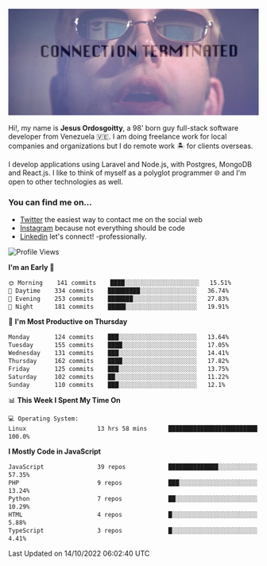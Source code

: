 ![hackers movie reference](./disconnected.jpg)

Hi!, my name is **Jesus Ordosgoitty**, a 98' born guy full-stack software developer from Venezuela 🇻🇪. I am doing freelance work for local companies and organizations but I do remote work 🏝️ for clients overseas. 

I develop applications using Laravel and Node.js, with Postgres, MongoDB and React.js. I like to think of myself as a polyglot programmer 🌐 and I'm open to other technologies as well.

### You can find me on...

- [Twitter](https://twitter.com/jodaz_) the easiest way to contact me on the social web
- [Instagram](https://instagram.com/jodaz_) because not everything should be code
- [Linkedin](https://linkedin.com/in/jodaz) let's connect! -professionally.

<!---
Besides social networks, you can take a look at my [website](https://www.jodaz.xyz) too.
-->

<!--START_SECTION:waka-->
![Profile Views](http://img.shields.io/badge/Profile%20Views-144-blue)

**I'm an Early 🐤** 

```text
🌞 Morning    141 commits    ████░░░░░░░░░░░░░░░░░░░░░   15.51% 
🌆 Daytime    334 commits    █████████░░░░░░░░░░░░░░░░   36.74% 
🌃 Evening    253 commits    ███████░░░░░░░░░░░░░░░░░░   27.83% 
🌙 Night      181 commits    █████░░░░░░░░░░░░░░░░░░░░   19.91%

```
📅 **I'm Most Productive on Thursday** 

```text
Monday       124 commits    ███░░░░░░░░░░░░░░░░░░░░░░   13.64% 
Tuesday      155 commits    ████░░░░░░░░░░░░░░░░░░░░░   17.05% 
Wednesday    131 commits    ███░░░░░░░░░░░░░░░░░░░░░░   14.41% 
Thursday     162 commits    ████░░░░░░░░░░░░░░░░░░░░░   17.82% 
Friday       125 commits    ███░░░░░░░░░░░░░░░░░░░░░░   13.75% 
Saturday     102 commits    ██░░░░░░░░░░░░░░░░░░░░░░░   11.22% 
Sunday       110 commits    ███░░░░░░░░░░░░░░░░░░░░░░   12.1%

```


📊 **This Week I Spent My Time On** 

```text
💻 Operating System: 
Linux                    13 hrs 58 mins      █████████████████████████   100.0%

```

**I Mostly Code in JavaScript** 

```text
JavaScript               39 repos            ██████████████░░░░░░░░░░░   57.35% 
PHP                      9 repos             ███░░░░░░░░░░░░░░░░░░░░░░   13.24% 
Python                   7 repos             ██░░░░░░░░░░░░░░░░░░░░░░░   10.29% 
HTML                     4 repos             █░░░░░░░░░░░░░░░░░░░░░░░░   5.88% 
TypeScript               3 repos             █░░░░░░░░░░░░░░░░░░░░░░░░   4.41%

```



 Last Updated on 14/10/2022 06:02:40 UTC
<!--END_SECTION:waka-->
